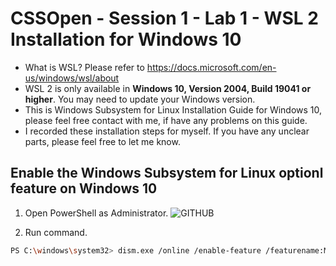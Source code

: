 # CSSOpen - Session 1 - Lab 1 - WSL 2 Installation for Windows 10

- What is WSL? Please refer to https://docs.microsoft.com/en-us/windows/wsl/about <br> 
- WSL 2 is only available in **Windows 10, Version 2004, Build 19041 or higher**. You may need to update your Windows version.
- This is Windows Subsystem for Linux Installation Guide for Windows 10, please feel free contact with me, if have any problems on this guide. 
- I recorded these installation steps for myself. If you have any unclear parts, please feel free to let me know. 

## Enable the Windows Subsystem for Linux optionl feature on Windows 10

1. Open PowerShell as Administrator. 
![GITHUB](https://github.com/neolin-ms/CSSOpenWSL2/WSL2Image/01.PNG "01")<br>

2. Run command.
```sh
PS C:\windows\system32> dism.exe /online /enable-feature /featurename:Microsoft-Windows-Subsystem-Linux /all /norestart 
``` 





